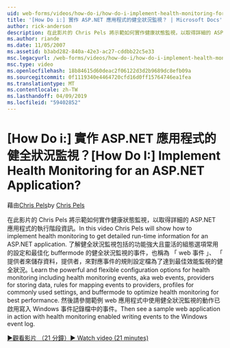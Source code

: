 ```yaml
---
uid: web-forms/videos/how-do-i/how-do-i-implement-health-monitoring-for-an-aspnet-application
title: '[How Do i:] 實作 ASP.NET 應用程式的健全狀況監視？ | Microsoft Docs'
author: rick-anderson
description: 在此影片的 Chris Pels 將示範如何實作健康狀態監視，以取得詳細的 ASP.NET 應用程式的執行階段資訊。 了解功能強大和...
ms.author: riande
ms.date: 11/05/2007
ms.assetid: b3abd282-840a-42e3-ac27-cddbb22c5e33
msc.legacyurl: /web-forms/videos/how-do-i/how-do-i-implement-health-monitoring-for-an-aspnet-application
msc.type: video
ms.openlocfilehash: 18b84615d60deac2f06122d3d2b9689dc8efb09a
ms.sourcegitcommit: 0f1119340e4464720cfd16d0ff15764746ea1fea
ms.translationtype: MT
ms.contentlocale: zh-TW
ms.lasthandoff: 04/09/2019
ms.locfileid: "59402852"
---
```

# <a name="how-do-i--implement-health-monitoring-for-an-aspnet-application"></a><span data-ttu-id="32e80-105">[How Do i:] 實作 ASP.NET 應用程式的健全狀況監視？</span><span class="sxs-lookup"><span data-stu-id="32e80-105">[How Do I:]  Implement Health Monitoring for an ASP.NET Application?</span></span>

<span data-ttu-id="32e80-106">藉由[Chris Pels](https://twitter.com/chrispels)</span><span class="sxs-lookup"><span data-stu-id="32e80-106">by [Chris Pels](https://twitter.com/chrispels)</span></span>

<span data-ttu-id="32e80-107">在此影片的 Chris Pels 將示範如何實作健康狀態監視，以取得詳細的 ASP.NET 應用程式的執行階段資訊。</span><span class="sxs-lookup"><span data-stu-id="32e80-107">In this video Chris Pels will show how to implement health monitoring to get detailed run-time information for an ASP.NET application.</span></span> <span data-ttu-id="32e80-108">了解健全狀況監視包括的功能強大且靈活的組態選項常用的設定和最佳化 buffermode 的健全狀況監視的事件，也稱為 「 web 事件 」、 「 提供者來儲存資料，提供者，來對應事件的規則設定檔為了達到最佳效能監視的健全狀況。</span><span class="sxs-lookup"><span data-stu-id="32e80-108">Learn the powerful and flexible configuration options for health monitoring including health monitoring events, aka web events, providers for storing data, rules for mapping events to providers, profiles for commonly used settings, and buffermode to optimize health monitoring for best performance.</span></span> <span data-ttu-id="32e80-109">然後請參閱範例 web 應用程式中使用健全狀況監視的動作已啟用寫入 Windows 事件記錄檔中的事件。</span><span class="sxs-lookup"><span data-stu-id="32e80-109">Then see a sample web application in action with health monitoring enabled writing events to the Windows event log.</span></span>

[<span data-ttu-id="32e80-110">&#9654;觀看影片 （21 分鐘）</span><span class="sxs-lookup"><span data-stu-id="32e80-110">&#9654; Watch video (21 minutes)</span></span>](https://channel9.msdn.com/Blogs/ASP-NET-Site-Videos/how-do-i-implement-health-monitoring-for-an-aspnet-application)
